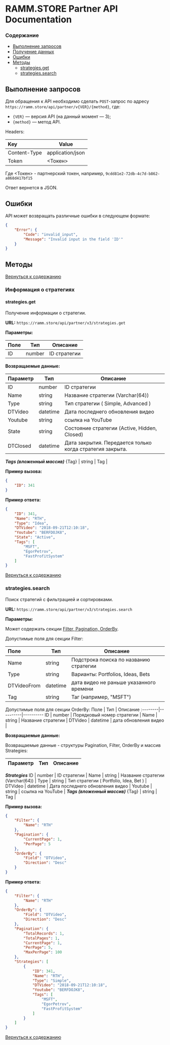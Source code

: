 # RAMM.STORE Partner API Documentation
### Содержание
* [Выполнение запросов](#Выполнение-запросов)
* [Получение данных](#Получение-данных)
* [Ошибки](#Ошибки)
* [Методы](#Методы)
   * [strategies.get](#strategiesGet)
   * [strategies.search](#strategiesSearch)

## Выполнение запросов
Для обращения к API необходимо сделать `POST`-запрос по адресу `https://ramm.store/api/partner/v{VER}/{method}`, где:
* `{VER}` — версия API (на данный момент — 3);
* `{method}` — метод API.

Headers:

Key | Value |
:--------|----------|
Content-Type   | application/json
Token   | <Токен>

Где <Токен> - партнерский токен, например, `9cdd81e2-72db-4c7d-b862-a868d417bf15`

Ответ вернется в JSON.

## Ошибки
API может возвращать различные ошибки в следующем формате:
```json
{
    "Error": {
        "Code": "invalid_input",
        "Message": "Invalid input in the field 'ID'"
    }
}
```
## Методы
[Вернуться к содержанию](#Содержание)
### Информация о стратегиях
#### strategies.get

Получение информации о стратегии.

**URL:** `https://ramm.store/api/partner/v3/strategies.get`

**Параметры:**

Поле | Тип | Описание 
:--------|----------|----------
ID	| number    | ID стратегии |

**Возвращаемые данные:**

Параметр | Тип | Описание 
---------|----------|----------
ID	|	number	|	ID стратегии		|
Name	|	string	|	Название стратегии (Varchar(64))		|
Type |	string	|	Тип стратегии ( Simple, Advanced )		|
DTVideo	|	datetime	|	Дата последнего обновления видео		|
Youtube	|	string	|	ссылка на YouTube		|
State	|	string	|	Состояние стратегии (Active, Hidden, Closed)		|
DTClosed |	datetime	|	Дата закрытия. Передается только когда стратегия закрыта.		|
***Tags (вложенный массив)***
{Tag}	|	string	|	Tag	|


**Пример вызова:**
```json
{
    "ID": 341
}
```
**Пример ответа:**
```json
{
    "ID": 341,
    "Name": "RTH",
    "Type": "Idea",
    "DTVideo": "2018-09-21T12:10:18",
    "Youtube": "BERFDOJK8",
    "State": "Active",
    "Tags": [
        "MSFT",
        "EgorPetrov",
        "FastProfitSystem"
    ]
}
```

[Вернуться к содержанию](#Содержание)
### strategies.search

Поиск стратегий с фильтрацией и сортировками.

**URL:** `https://ramm.store/api/partner/v3/strategies.search`

**Параметры:**

Может содержать секции [Filter, Pagination, OrderBy](#Методы-поиска-данных).

Допустимые поля для секции Filter:	

Поле | Тип | Описание 
:--------|----------|----------
Name	|	string	|	Подстрока поиска по названию стратегии	|
Type |	string	|	Варианты: Portfolios, Ideas, Bets	| 
DTVideoFrom |	datetime	|	дата видео не раньше указанного времени |
Tag |	string	|	Таг (например, "MSFT")	|

Допустимые поля для секции OrderBy:	
Поле | Тип | Описание 
:--------|----------|----------
ID |	number	|	Порядковый номер стратегии	| 
Name	|	string	|	Название стратегии	|
DTVideo |	datetime	|	дата обновления видео |

**Возвращаемые данные:**

Возвращаемые данные - структуры Pagination, Filter, OrderBy и массив Strategies:

Параметр | Тип | Описание 
---------|----------|----------
***Strategies***
ID	|	number	|	ID стратегии		|
Name	|	string	|	Название стратегии (Varchar(64))		|
Type |	string	|	Тип стратегии ( Portfolio, Idea, Bet )		|
DTVideo	|	datetime	|	Дата последнего обновления видео		|
Youtube	|	string	|	ссылка на YouTube		|
***Tags (вложенный массив)***
{Tag}	|	string	|	Tag	|


**Пример вызова:**
```json
{
    "Filter": {
        "Name": "RTH"
    },
    "Pagination": {
        "CurrentPage": 1,
        "PerPage": 5
    },
    "OrderBy": {
        "Field": "DTVideo",
        "Direction": "Desc"
    }
}
```

**Пример ответа:**

```json
{
    "Filter": {
        "Name": "RTH"
    },
    "OrderBy": {
        "Field": "DTVideo",
        "Direction": "Desc"
    },
    "Pagination": {
        "TotalRecords": 1,
        "TotalPages": 1,
        "CurrentPage": 1,
        "PerPage": 5,
        "MaxPerPage": 100
    },
    "Strategies": [
        {
            "ID": 341,
            "Name": "RTH",
            "Type": "Simple",
            "DTVideo": "2018-09-21T12:10:18",
            "Youtube": "BERFDOJK8",
            "Tags": [
                "MSFT",
                "EgorPetrov",
                "FastProfitSystem"
            ]
        }
    ]
}
```
[Вернуться к содержанию](#Содержание)


